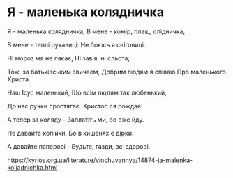 Я - маленька колядничка
================================================================

Я - маленька колядничка,
В мене - комір, плащ, спідничка,

В мене - теплі рукавиці:
Не боюсь я сніговиці.

Ні мороз мя не лякає,
Ні завія, ні сльота;

Тож, за батьківським звичаєм,
Добрим людям я співаю
Про маленького Христа.

Наш Ісус маленький,
Що всім людям так любенький,

До нас ручки простягає.
Христос ся рождає!

А тепер за коляду -
Заплатіть ми, бо вже йду.

Не давайте копійки,
Бо в кишенях є дірки.

А давайте паперові -
Будьте, ґазди, всі здорові.


https://kyrios.org.ua/literature/vinchuvannya/14874-ja-malenka-koljadnichka.html
